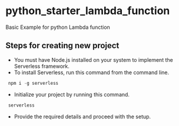 # python_starter_lambda_function
Basic Example for python Lambda function

## Steps for creating new project

- You must have Node.js installed on your system to implement the Serverless framework. 
- To install Serverless, run this command from the command line.
```javascript
 npm i -g serverless
```
- Initialize your project by running this command.

```javascript
 serverless
```
- Provide the required details and proceed with the setup.